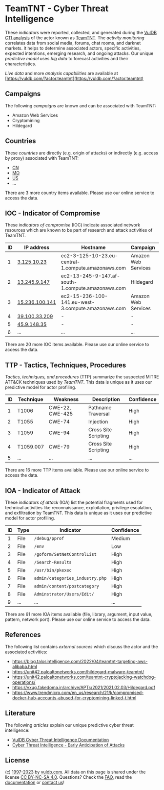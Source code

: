 # TeamTNT - Cyber Threat Intelligence

These _indicators_ were reported, collected, and generated during the [VulDB CTI analysis](https://vuldb.com/?kb.cti) of the actor known as [TeamTNT](https://vuldb.com/?actor.teamtnt). The _activity monitoring_ correlates data from social media, forums, chat rooms, and darknet markets. It helps to determine associated actors, specific activities, expected intentions, emerging research, and ongoing attacks. Our unique _predictive model_ uses _big data_ to forecast activities and their characteristics.

_Live data_ and more _analysis capabilities_ are available at [https://vuldb.com/?actor.teamtnt](https://vuldb.com/?actor.teamtnt)

## Campaigns

The following _campaigns_ are known and can be associated with TeamTNT:

* Amazon Web Services
* Cryptomining
* Hildegard

## Countries

These _countries_ are directly (e.g. origin of attacks) or indirectly (e.g. access by proxy) associated with TeamTNT:

* [CN](https://vuldb.com/?country.cn)
* [MO](https://vuldb.com/?country.mo)
* [US](https://vuldb.com/?country.us)
* ...

There are 3 more country items available. Please use our online service to access the data.

## IOC - Indicator of Compromise

These _indicators of compromise_ (IOC) indicate associated network resources which are known to be part of research and attack activities of TeamTNT.

ID | IP address | Hostname | Campaign | Confidence
-- | ---------- | -------- | -------- | ----------
1 | [3.125.10.23](https://vuldb.com/?ip.3.125.10.23) | ec2-3-125-10-23.eu-central-1.compute.amazonaws.com | Amazon Web Services | Medium
2 | [13.245.9.147](https://vuldb.com/?ip.13.245.9.147) | ec2-13-245-9-147.af-south-1.compute.amazonaws.com | Hildegard | Medium
3 | [15.236.100.141](https://vuldb.com/?ip.15.236.100.141) | ec2-15-236-100-141.eu-west-3.compute.amazonaws.com | Amazon Web Services | Medium
4 | [39.100.33.209](https://vuldb.com/?ip.39.100.33.209) | - | - | High
5 | [45.9.148.35](https://vuldb.com/?ip.45.9.148.35) | - | - | High
6 | ... | ... | ... | ...

There are 20 more IOC items available. Please use our online service to access the data.

## TTP - Tactics, Techniques, Procedures

_Tactics, techniques, and procedures_ (TTP) summarize the suspected MITRE ATT&CK techniques used by _TeamTNT_. This data is unique as it uses our predictive model for actor profiling.

ID | Technique | Weakness | Description | Confidence
-- | --------- | -------- | ----------- | ----------
1 | T1006 | CWE-22, CWE-425 | Pathname Traversal | High
2 | T1055 | CWE-74 | Injection | High
3 | T1059 | CWE-94 | Cross Site Scripting | High
4 | T1059.007 | CWE-79 | Cross Site Scripting | High
5 | ... | ... | ... | ...

There are 16 more TTP items available. Please use our online service to access the data.

## IOA - Indicator of Attack

These _indicators of attack_ (IOA) list the potential fragments used for technical activities like reconnaissance, exploitation, privilege escalation, and exfiltration by TeamTNT. This data is unique as it uses our predictive model for actor profiling.

ID | Type | Indicator | Confidence
-- | ---- | --------- | ----------
1 | File | `/debug/pprof` | Medium
2 | File | `/env` | Low
3 | File | `/goform/SetNetControlList` | High
4 | File | `/Search-Results` | High
5 | File | `/usr/bin/pkexec` | High
6 | File | `admin/categories_industry.php` | High
7 | File | `admin/content/postcategory` | High
8 | File | `Adminstrator/Users/Edit/` | High
9 | ... | ... | ...

There are 61 more IOA items available (file, library, argument, input value, pattern, network port). Please use our online service to access the data.

## References

The following list contains _external sources_ which discuss the actor and the associated activities:

* https://blog.talosintelligence.com/2022/04/teamtnt-targeting-aws-alibaba.html
* https://unit42.paloaltonetworks.com/hildegard-malware-teamtnt/
* https://unit42.paloaltonetworks.com/teamtnt-cryptojacking-watchdog-operations/
* https://vxug.fakedoma.in/archive/APTs/2021/2021.02.03/Hildegard.pdf
* https://www.trendmicro.com/en_us/research/21/k/compromised-docker-hub-accounts-abused-for-cryptomining-linked-t.html

## Literature

The following _articles_ explain our unique predictive cyber threat intelligence:

* [VulDB Cyber Threat Intelligence Documentation](https://vuldb.com/?kb.cti)
* [Cyber Threat Intelligence - Early Anticipation of Attacks](https://www.scip.ch/en/?labs.20201022)

## License

(c) [1997-2023](https://vuldb.com/?kb.changelog) by [vuldb.com](https://vuldb.com/?kb.about). All data on this page is shared under the license [CC BY-NC-SA 4.0](https://creativecommons.org/licenses/by-nc-sa/4.0/). Questions? Check the [FAQ](https://vuldb.com/?kb.faq), read the [documentation](https://vuldb.com/?kb) or [contact us](https://vuldb.com/?contact)!
